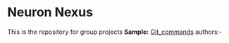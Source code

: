 # Neuron Nexus 
This is the repository for group projects
**Sample:** [Git_commands](Git_commands.md)
authors:-

